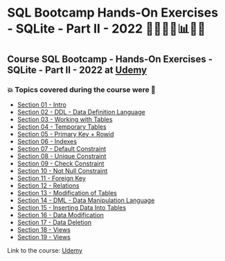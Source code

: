 # SQL Bootcamp Hands-On Exercises - SQLite - Part II - 2022 👩🏻‍💻🤖:bar_chart:🎲💽
## Course SQL Bootcamp - Hands-On Exercises - SQLite - Part II - 2022 at [Udemy](https://www.udemy.com/course/sql-bootcamp-hands-on-exercises-sqlite-part-ii/)
### :boom: Topics covered during the course were :rocket:
- [Section 01 - Intro](https://github.com/romulovieira777/SQL_Bootcamp_HandsOn_Exercises_SQLite_Part_II_2022/tree/main/Section_01_Intro)
- [Section 02 - DDL - Data Definition Language](https://github.com/romulovieira777/SQL_Bootcamp_HandsOn_Exercises_SQLite_Part_II_2022/tree/main/Section_02_DDL_Data_Definition_Language)
- [Section 03 - Working with Tables](https://github.com/romulovieira777/SQL_Bootcamp_HandsOn_Exercises_SQLite_Part_II_2022/tree/main/Section_03_Working_with_Tables)
- [Section 04 - Temporary Tables](https://github.com/romulovieira777/SQL_Bootcamp_HandsOn_Exercises_SQLite_Part_II_2022/tree/main/Section_04_Temporary_Tables)
- [Section 05 - Primary Key + Rowid](https://github.com/romulovieira777/SQL_Bootcamp_HandsOn_Exercises_SQLite_Part_II_2022/tree/main/Section_05_Primary_Key_Rowid)
- [Section 06 - Indexes](https://github.com/romulovieira777/SQL_Bootcamp_HandsOn_Exercises_SQLite_Part_II_2022/tree/main/Section_06_Indexes)
- [Section 07 - Default Constraint](https://github.com/romulovieira777/SQL_Bootcamp_HandsOn_Exercises_SQLite_Part_II_2022/tree/main/Section_07_Default_Constraint)
- [Section 08 - Unique Constraint](https://github.com/romulovieira777/SQL_Bootcamp_HandsOn_Exercises_SQLite_Part_II_2022/tree/main/Section_08_Unique_Constraint)
- [Section 09 - Check Constraint](https://github.com/romulovieira777/SQL_Bootcamp_HandsOn_Exercises_SQLite_Part_II_2022/tree/main/Section_09_Check_Constraint)
- [Section 10 - Not Null Constraint](https://github.com/romulovieira777/SQL_Bootcamp_HandsOn_Exercises_SQLite_Part_II_2022/tree/main/Section_10_Not_Null_Constraint)
- [Section 11 - Foreign Key](https://github.com/romulovieira777/SQL_Bootcamp_HandsOn_Exercises_SQLite_Part_II_2022/tree/main/Section_11_Foreign_Key)
- [Section 12 - Relations](https://github.com/romulovieira777/SQL_Bootcamp_HandsOn_Exercises_SQLite_Part_II_2022/tree/main/Section_12_Relations)
- [Section 13 - Modification of Tables](https://github.com/romulovieira777/SQL_Bootcamp_HandsOn_Exercises_SQLite_Part_II_2022/tree/main/Section_13_Modification_of_Tables)
- [Section 14 - DML - Data Manipulation Language](https://github.com/romulovieira777/SQL_Bootcamp_HandsOn_Exercises_SQLite_Part_II_2022/tree/main/Section_14_DML_Data_Manipulation_Language)
- [Section 15 - Inserting Data Into Tables](https://github.com/romulovieira777/SQL_Bootcamp_HandsOn_Exercises_SQLite_Part_II_2022/tree/main/Section_15_Inserting_Data_Into_Tables)
- [Section 16 - Data Modification](https://github.com/romulovieira777/SQL_Bootcamp_HandsOn_Exercises_SQLite_Part_II_2022/tree/main/Section_16_Data_Modification)
- [Section 17 - Data Deletion](https://github.com/romulovieira777/SQL_Bootcamp_HandsOn_Exercises_SQLite_Part_II_2022/tree/main/Section_17_Data_Deletion)
- [Section 18 - Views](https://github.com/romulovieira777/SQL_Bootcamp_HandsOn_Exercises_SQLite_Part_II_2022/tree/main/Section_18_Views)
- [Section 19 - Views]()

Link to the course: [Udemy](https://www.udemy.com/course/sql-bootcamp-hands-on-exercises-sqlite-part-ii/)